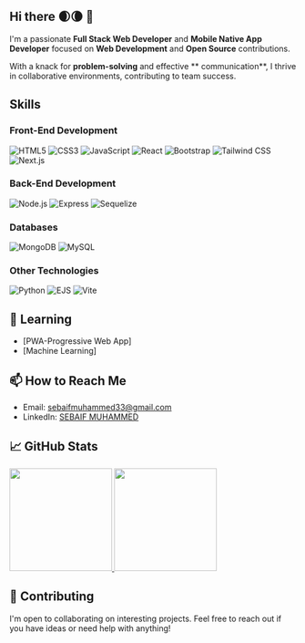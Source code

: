 ## Hi there 🌒🌘 👋

 
 
I'm a passionate **Full Stack Web Developer** and **Mobile Native App Developer** focused on **Web Development** and **Open Source** contributions. 

With a knack for **problem-solving** and  effective **  communication**,  I thrive in collaborative environments, contributing to team success. 

## Skills
### Front-End Development
![HTML5](https://img.shields.io/badge/HTML5-FF5733?style=flat&logo=html5&logoColor=white)
![CSS3](https://img.shields.io/badge/CSS3-008CBA?style=flat&logo=css3&logoColor=white)
![JavaScript](https://img.shields.io/badge/JavaScript-F7DF1E?style=flat&logo=javascript&logoColor=black)
![React](https://img.shields.io/badge/React-61DAFB?style=flat&logo=react&logoColor=black)
![Bootstrap](https://img.shields.io/badge/Bootstrap-7952B3?style=flat&logo=bootstrap&logoColor=white)
![Tailwind CSS](https://img.shields.io/badge/Tailwind%20CSS-06B6D4?style=flat&logo=tailwind-css&logoColor=white)
![Next.js](https://img.shields.io/badge/Next.js-000000?style=flat&logo=next.js&logoColor=white)

### Back-End Development
![Node.js](https://img.shields.io/badge/Node.js-8CC84B?style=flat&logo=node.js&logoColor=white)
![Express](https://img.shields.io/badge/Express-404D59?style=flat&logo=express&logoColor=white)
![Sequelize](https://img.shields.io/badge/Sequelize-52B0E7?style=flat&logo=sequelize&logoColor=white)
### Databases
![MongoDB](https://img.shields.io/badge/MongoDB-47A248?style=flat&logo=mongodb&logoColor=white)
![MySQL](https://img.shields.io/badge/MySQL-00758F?style=flat&logo=mysql&logoColor=white)

### Other Technologies
![Python](https://img.shields.io/badge/Python-3776AB?style=flat&logo=python&logoColor=white)
![EJS](https://img.shields.io/badge/EJS-3F5B93?style=flat&logo=ejs&logoColor=white)
![Vite](https://img.shields.io/badge/Vite-646CFF?style=flat&logo=vite&logoColor=white)

 
 

## 🌱 Learning

- [PWA-Progressive Web App]
- [Machine Learning]

 
## 📫 How to Reach Me

- Email: [sebaifmuhammed33@gmail.com](mailto:sebaifmuhammed33@gmail.com)
- LinkedIn: [SEBAIF MUHAMMED](https://www.linkedin.com/in/sebaif-muhammed-16a402294/)
 

## 📈 GitHub Stats

<a href="https://github.com/sabaif-s">
  <img height="180em" src="https://github-readme-stats.vercel.app/api?username=sabaif-s&theme=buefy&show_icons=true" />
  <img height="180em" src="https://github-readme-stats.vercel.app/api/top-langs/?username=sabaif-s&theme=buefy&layout=compact" />
</a>

<br/>

## 🤝  Contributing

I'm  open to collaborating on interesting projects. Feel free to reach out if you have ideas or need help with anything!

 
<!--
**sabaif-s/sabaif-s** is a ✨ _special_ ✨ repository because its `README.md` (this file) appears on your GitHub profile.

Here are some ideas to get you started:

- 🔭 I’m currently working on ...
- 🌱 I’m currently learning ...
- 👯 I’m looking to collaborate on ...
- 🤔 I’m looking for help with ...
- 💬 Ask me about ...
- 📫 How to reach me: ...
- 😄 Pronouns: ...
- ⚡ Fun fact: ...
-->
